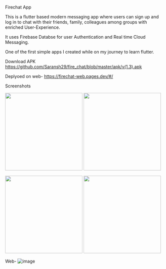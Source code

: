 Firechat App

This is a flutter based modern messaging app where users can sign up and log in to chat with their friends, family, colleagues among groups with enriched User-Experience.

It uses Firebase Databse for user Authentication and Real time Cloud Messaging.

One of the first simple apps I created while on my journey to learn flutter.

Download APK
https://github.com/Saransh29/fire_chat/blob/master/apk/v(1.3).apk

Deplyoed on web-
https://firechat-web.pages.dev/#/

Screenshots

<p float="left">
  <img src="https://user-images.githubusercontent.com/50516265/185763290-a3a755fd-0c17-4bdd-afea-91ccc1c9c176.jpg" width="250" />
  <img src="https://user-images.githubusercontent.com/50516265/185763636-99e71b47-3fd2-4cba-9a32-eabe6017e8f5.jpg" width="250" /> 
</p>
<p float="left">  
  <img src="https://user-images.githubusercontent.com/50516265/185763292-1f043fa6-5928-4ecf-a50c-92ec46874988.jpg" width="250" />
  <img src="https://user-images.githubusercontent.com/50516265/185763293-8a748b70-0f35-4bdc-a432-adf89396798c.jpg" width="250" />
</p>

Web-
![image](https://user-images.githubusercontent.com/50516265/185762700-9ead9d64-e5f1-422b-9ce1-f99906eb3fa1.png)

